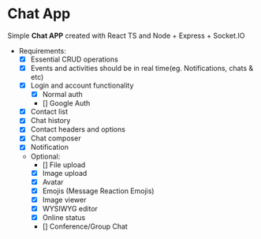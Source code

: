 # Chat App

Simple **Chat APP** created with React TS and Node + Express + Socket.IO

- Requirements:
  - [x] Essential CRUD operations
  - [x] Events and activities should be in real time(eg. Notifications, chats &amp; etc)
  - [x] Login and account functionality
    - [x] Normal auth
    - [] Google Auth
  - [x] Contact list
  - [x] Chat history
  - [x] Contact headers and options
  - [x] Chat composer
  - [x] Notification
  - Optional:
    - [] File upload
    - [x] Image upload
    - [x] Avatar
    - [x] Emojis (Message Reaction Emojis)
    - [x] Image viewer
    - [x] WYSIWYG editor
    - [x] Online status
    - [] Conference/Group Chat
